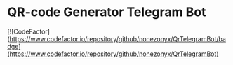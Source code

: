 # QR-code Generator Telegram Bot
[![CodeFactor](https://www.codefactor.io/repository/github/nonezonyx/QrTelegramBot/badge](https://www.codefactor.io/repository/github/nonezonyx/QrTelegramBot)
